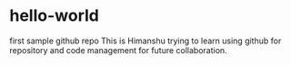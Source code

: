 # hello-world
first sample github repo
This is Himanshu trying to learn using github for repository and code management for future collaboration.
